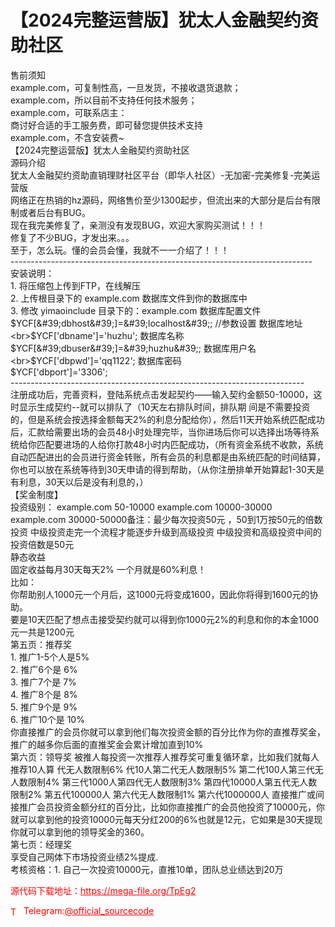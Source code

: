 # 【2024完整运营版】犹太人金融契约资助社区

售前须知<br>example.com，可复制性高，一旦发货，不接收退货退款；<br>example.com，所以目前不支持任何技术服务；<br>example.com，可联系店主：<br>商讨好合适的手工服务费，即可替您提供技术支持<br>example.com，不含安装费~<br>【2024完整运营版】犹太人金融契约资助社区<br>源码介绍<br>犹太人金融契约资助直销理财社区平台（即华人社区）-无加密-完美修复-完美运营版<br>网络正在热销的hz源码，网络售价至少1300起步，但流出来的大部分是后台有限制或者后台有BUG。<br>现在我完美修复了，亲测没有发现BUG，欢迎大家购买测试！！！<br>修复了不少BUG，才发出来。。。<br>至于，怎么玩。懂的会员会懂，我就不一一介绍了！！！<br>---------------------------------------------------------------------------<br>安装说明：<br>1. 将压缩包上传到FTP，在线解压<br>2. 上传根目录下的 example.com 数据库文件到你的数据库中<br>3. 修改 yimaoinclude 目录下的：example.com 数据库配置文件<br>$YCF[&#39;dbhost&#39;]=&#39;localhost&#39;; //参数设置  数据库地址<br>$YCF[&#39;dbname&#39;]=&#39;huzhu&#39;;         数据库名称<br>$YCF[&#39;dbuser&#39;]=&#39;huzhu&#39;;         数据库用户名<br>$YCF[&#39;dbpwd&#39;]=&#39;qq1122&#39;;         数据库密码<br>$YCF[&#39;dbport&#39;]=&#39;3306&#39;;<br>-------------------------------------------------------------------------<br>注册成功后，完善资料，登陆系统点击发起契约――输入契约金额50-10000，这时显示生成契约--就可以排队了（10天左右排队时间，排队期  间是不需要投资的，但是系统会按选择金额每天2%的利息分配给你），然后11天开始系统匹配成功后，汇款给需要出场的会员48小时处理完毕，当你进场后你可以选择出场等待系统给你匹配要进场的人给你打款48小时内匹配成功，（所有资金系统不收款，系统自动匹配进出的会员进行资金转账，所有会员的利息都是由系统匹配的时间结算，你也可以放在系统等待到30天申请的得到帮助，（从你注册排单开始算起1-30天是有利息，30天以后是没有利息的，）<br>【奖金制度】<br>投资级别：   example.com   50-10000    example.com   10000-30000     example.com  30000-50000备注：最少每次投资50元 ，50到1万按50元的倍数投资    中级投资走完一个流程才能逐步升级到高级投资          中级投资和高级投资中间的投资倍数是50元<br>静态收益<br>固定收益每月30天每天2% 一个月就是60%利息！<br>比如：<br>你帮助别人1000元一个月后，这1000元将变成1600，因此你将得到1600元的协助。<br>要是10天匹配了想点击接受契约就可以得到你1000元2%的利息和你的本金1000元一共是1200元<br>第五页：推荐奖<br>1. 推广1-5个人是5%<br>2. 推广6个是    6%<br>3. 推广7个是    7%<br>4. 推广8个是    8%<br>5. 推广9个是    9%<br>6. 推广10个是   10%<br>你直接推广的会员你就可以拿到他们每次投资金额的百分比作为你的直推荐奖金，推广的越多你后面的直推奖金会累计增加直到10%<br>第六页：领导奖  被推人每投资一次推荐人推荐奖可重复循环拿，比如我们就每人推荐10人算 代无人数限制6%         代10人第二代无人数限制5%         第二代100人第三代无人数限制4%         第三代1000人第四代无人数限制3%         第四代10000人第五代无人数限制2%         第五代100000人 第六代无人数限制1%         第六代1000000人   直接推广或间接推广会员投资金额分红的百分比，比如你直接推广的会员他投资了10000元，你就可以拿到他的投资10000元每天分红200的6%也就是12元，它如果是30天提现你就可以拿到他的领导奖金的360。<br>第七页：经理奖<br>享受自己网体下市场投资业绩2%提成.<br>考核资格：1. 自己一次投资10000元，直推10单，团队总业绩达到20万<br>


<p style="color: red;">源代码下载地址：<a href="https://mega-file.org/TpEg2" style="color: red;">https://mega-file.org/TpEg2</a></p><p style="color: red;"><img src="https://cdn-icons-png.flaticon.com/512/2111/2111646.png" alt="Telegram Icon" style="width: 16px; vertical-align: middle; margin-right: 5px;">Telegram:<a href="https://t.me/official_sourcecode" style="color: red;">@official_sourcecode</a></p>